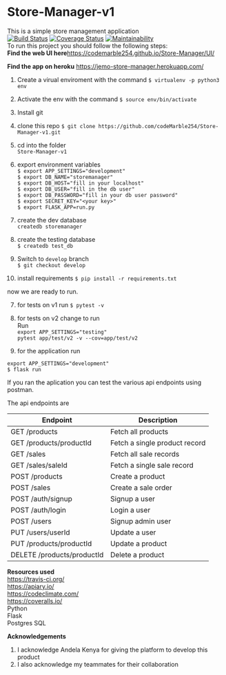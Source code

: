 # Store-Manager-v1
This is a simple store management application\
[![Build Status](https://travis-ci.org/codeMarble254/Store-Manager-v1.svg?branch=bg-fix-heroku-deployment-161331066)](https://travis-ci.org/codeMarble254/Store-Manager-v1&service=github)
[![Coverage Status](https://coveralls.io/repos/github/codeMarble254/Store-Manager-v1/badge.svg?branch=bg-heroku-deployment-v2-161493704)](https://coveralls.io/github/codeMarble254/Store-Manager-v1?branch=bg-heroku-deployment-v2-161493704&service=github)
[![Maintainability](https://api.codeclimate.com/v1/badges/66cf3a604295b849139d/maintainability)](https://codeclimate.com/github/codeMarble254/Store-Manager-v1/maintainability&service=github)\
To run this project you should follow the following steps: \
**Find the web UI here**https://codemarble254.github.io/Store-Manager/UI/ 

**Find the app on heroku** https://jemo-store-manager.herokuapp.com/ 

1. Create a virual enviroment with the command
`$ virtualenv -p python3 env`

2. Activate the env with the command
`$ source env/bin/activate`

3. Install git

4. clone this repo
`$ git clone https://github.com/codeMarble254/Store-Manager-v1.git`
5. cd into the folder \
`Store-Manager-v1`

5. export environment variables \
`$ export APP_SETTINGS="development"` \
`$ export DB_NAME="storemanager"` \
`$ export DB_HOST="fill in your localhost"` \
`$ export DB_USER="fill in the db user"` \
`$ export DB_PASSWORD="fill in your db user password"` \
`$ export SECRET_KEY="<your key>"` \
`$ export FLASK_APP=run.py`

6. create the dev database \
`createdb storemanager`

6. create the testing database \
`$ createdb test_db`

5. Switch to `develop` branch \
`$ git checkout develop`

6. install requirements
`$ pip install -r requirements.txt`

now we are ready to run.

7. for tests on v1 run
`$ pytest -v`
8. for tests on v2 change to run \
Run \
`export APP_SETTINGS="testing"` \
`pytest app/test/v2 -v --cov=app/test/v2`

9. for the application run  

`export APP_SETTINGS="development"` \
`$ flask run`  

If you ran the aplication you can test the various api endpoints using postman.

The api endpoints are

| Endpoint | Description |
| --- | --- |
| GET /products | Fetch all products |
| GET /products/productId | Fetch a single product record |
| GET /sales | Fetch all sale records |
| GET /sales/saleId | Fetch a single sale record |
| POST /products | Create a product |
| POST /sales | Create a sale order |
| POST /auth/signup | Signup a user |
| POST /auth/login | Login a user |
| POST /users | Signup admin user |
| PUT /users/userId | Update a user |
| PUT /products/productId | Update a product |
| DELETE /products/productId | Delete a product |

**Resources used** \
https://travis-ci.org/ \
https://apiary.io/ \
https://codeclimate.com/ \
https://coveralls.io/ \
Python \
Flask \
Postgres SQL

**Acknowledgements**  
1. I acknowledge Andela Kenya for giving the platform to develop this product  
1. I also acknowledge my teammates for their collaboration



